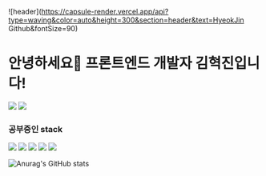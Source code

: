 ![header](https://capsule-render.vercel.app/api?type=waving&color=auto&height=300&section=header&text=HyeokJin Github&fontSize=90)

# 안녕하세요👋 프론트엔드 개발자 김혁진입니다!
<a href="https://coriny-gjkim.tistory.com/" target="_blank"><img src="https://img.shields.io/badge/Blog-000000?style=for-the-badge&logo=Tistory&logoColor=white"/></a>  <a href="https://www.instagram.com/hyukji_n/" target="_blank"><img src="https://img.shields.io/badge/hyukji_n-E4405F?style=for-the-badge&logo=Instagram&logoColor=white"/></a>   

### 공부중인 stack
<img src="https://img.shields.io/badge/react-61DAFB?style=for-the-badge&logo=react&logoColor=black"> <img src="https://img.shields.io/badge/TypeScript-3178C6?style=for-the-badge&logo=TypeScript&logoColor=white"> <img src="https://img.shields.io/badge/Redux-764ABC?style=for-the-badge&logo=redux&logoColor=white"> <img src="https://img.shields.io/badge/styled-components-DB7093?style=for-the-badge&logo=styled-components&logoColor=black">  <img src="https://img.shields.io/badge/Sass-CC6699?style=for-the-badge&logo=Sass&logoColor=white">

![Anurag's GitHub stats](https://github-readme-stats.vercel.app/api?username=rklskhj&show_icons=true&theme=radical)
<!--
**rklskhj/rklskhj** is a ✨ _special_ ✨ repository because its `README.md` (this file) appears on your GitHub profile.

Here are some ideas to get you started:

- 🔭 I’m currently working on ...
- 🌱 I’m currently learning ...
- 👯 I’m looking to collaborate on ...
- 🤔 I’m looking for help with ...
- 💬 Ask me about ...
- 📫 How to reach me: ...
- 😄 Pronouns: ...
- ⚡ Fun fact: ...
-->
